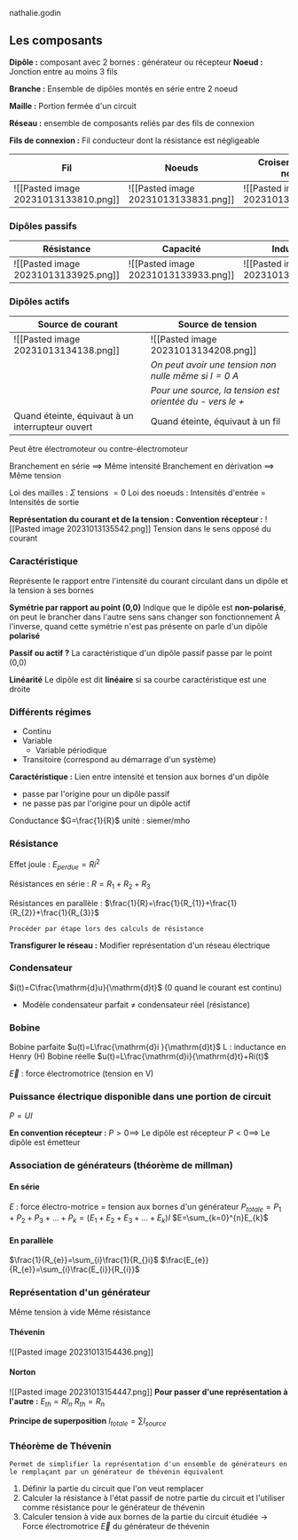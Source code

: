 nathalie.godin

## Les composants

**Dipôle :** composant avec 2 bornes : générateur ou récepteur
**Noeud :** Jonction entre au moins 3 fils

**Branche :** Ensemble de dipôles montés en série entre 2 noeud

**Maille :** Portion fermée d'un circuit

**Réseau :** ensemble de composants reliés par des fils de connexion

**Fils de connexion :** Fil conducteur dont la résistance est négligeable

|Fil|Noeuds|Croisement (sans noeud)|
|--|--|--|
|![[Pasted image 20231013133810.png]]|![[Pasted image 20231013133831.png]]|![[Pasted image 20231013133842.png]]|

### Dipôles passifs

|Résistance|Capacité|Inductance|Résistance variable|Interrupteur|Lampe|
|--|--|-|-|-|-|
|![[Pasted image 20231013133925.png]]|![[Pasted image 20231013133933.png]]|![[Pasted image 20231013133941.png]] |![[Pasted image 20231013134024.png]]|![[Pasted image 20231013134035.png]]|![[Pasted image 20231013134045.png]]|

### Dipôles actifs
|Source de courant|Source de tension|
|--|--|
|![[Pasted image 20231013134138.png]]|![[Pasted image 20231013134208.png]]|
||*On peut avoir une tension non nulle même si $I=0$ A*|
||*Pour une source, la tension est orientée du - vers le +*|
|Quand éteinte, équivaut à un interrupteur ouvert|Quand éteinte, équivaut à un fil
Peut être électromoteur ou contre-électromoteur





Branchement en série $\implies$ Même intensité
Branchement en dérivation $\implies$ Même tension

Loi des mailles : $\Sigma$ tensions $= 0$
Loi des noeuds : Intensités d'entrée = Intensités de sortie


**Représentation du courant et de la tension :**
**Convention récepteur :**
![[Pasted image 20231013135542.png]]
Tension dans le sens opposé du courant

### Caractéristique
Représente le rapport entre l'intensité du courant circulant dans un dipôle et la tension à ses bornes

**Symétrie par rapport au point (0,0)**
Indique que le dipôle est **non-polarisé**, on peut le brancher dans l'autre sens sans changer son fonctionnement
À l'inverse, quand cette symétrie n'est pas présente on parle d'un dipôle **polarisé**

**Passif ou actif ?**
La caractéristique d'un dipôle passif passe par le point (0,0)

**Linéarité**
Le dipôle est dit **linéaire** si sa courbe caractéristique est une droite

### Différents régimes
* Continu
* Variable
	* Variable périodique
* Transitoire (correspond au démarrage d'un système)

**Caractéristique :** Lien entre intensité et tension aux bornes d'un dipôle
* passe par l'origine pour un dipôle passif
* ne passe pas par l'origine pour un dipôle actif

Conductance $G=\frac{1}{R}$
unité : siemer/mho

### Résistance
Effet joule : $E_{perdue}=Ri^{2}$

Résistances en série : $R=R_{1}+R_{2}+R_{3}$

Résistances en parallèle : $\frac{1}{R}=\frac{1}{R_{1}}+\frac{1}{R_{2}}+\frac{1}{R_{3}}$

```ad-note
Procéder par étape lors des calculs de résistance
```

**Transfigurer le réseau :** Modifier représentation d'un réseau électrique

### Condensateur

$i(t)=C\frac{\mathrm{d}u}{\mathrm{d}t}$ (0 quand le courant est continu)
* Modèle condensateur parfait $\neq$ condensateur réel (résistance)

### Bobine
Bobine parfaite
$u(t)=L\frac{\mathrm{d}i }{\mathrm{d}t}$
L : inductance en Henry (H)
Bobine réelle
$u(t)=L\frac{\mathrm{d}i}{\mathrm{d}t}+Ri(t)$

$\vec{E}$ : force électromotrice (tension en V)

### Puissance électrique disponible dans une portion de circuit
$P=UI$

**En convention récepteur :**
$P>0 \implies$ Le dipôle est récepteur
$P<0 \implies$ Le dipôle est émetteur

### Association de générateurs (théorème de millman)
#### En série
$E$ : force électro-motrice = tension aux bornes d'un générateur
$P_{totale} = P_{1} + P_{2}+P_{3}+\dots+P_{k}=(E_{1}+E_{2}+E_{3}+\dots+E_{k})I$
$E=\sum_{k=0}^{n}E_{k}$

#### En parallèle

$\frac{1}{R_{e}}=\sum_{i}\frac{1}{R_{}i}$
$\frac{E_{e}}{R_{e}}=\sum_{i}\frac{E_{i}}{R_{i}}$

### Représentation d'un générateur
Même tension à vide
Même résistance
#### Thévenin
![[Pasted image 20231013154436.png]]
#### Norton
![[Pasted image 20231013154447.png]]
**Pour passer d'une représentation à l'autre :**
$E_{th}=RI_{n}$
$R_{th}=R_{n}$

**Principe de superposition**
$I_{totale}=\sum I_{source}$

### Théorème de Thévenin

```ad-note
Permet de simplifier la représentation d'un ensemble de générateurs en le remplaçant par un générateur de thévenin équivalent
```

1. Définir la partie du circuit que l'on veut remplacer
2. Calculer la résistance à l'état passif de notre partie du circuit et l'utiliser comme résistance pour le générateur de thévenin
3. Calculer tension à vide aux bornes de la partie du circuit étudiée $\rightarrow$ Force électromotrice $\vec{E}$ du générateur de thévenin
